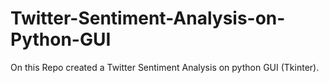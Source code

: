# Twitter-Sentiment-Analysis-on-Python-GUI
On this Repo created a Twitter Sentiment Analysis on python GUI (Tkinter).
